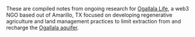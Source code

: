 These are compiled notes from ongoing research for [Ogallala Life](https://www.ogallala.life), a web3 NGO based out of Amarillo, TX focused on developing 
regenerative agriculture and land management practices to limit extraction from and recharge the [Ogallala aquifer](https://en.wikipedia.org/wiki/Ogallala_Aquifer).
